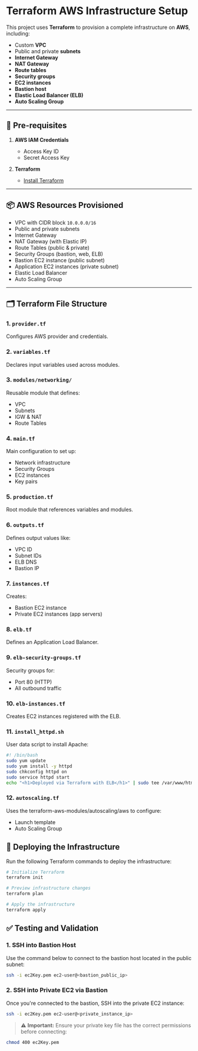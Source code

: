 # Terraform AWS Infrastructure Setup

This project uses **Terraform** to provision a complete infrastructure on **AWS**, including:

- Custom **VPC**
- Public and private **subnets**
- **Internet Gateway**
- **NAT Gateway**
- **Route tables**
- **Security groups**
- **EC2 instances**
- **Bastion host**
- **Elastic Load Balancer (ELB)**
- **Auto Scaling Group**

---

## 📌 Pre-requisites

1. **AWS IAM Credentials**
   - Access Key ID
   - Secret Access Key

2. **Terraform**
   - [Install Terraform](https://www.terraform.io/downloads.html)

---

## 📦 AWS Resources Provisioned

- VPC with CIDR block `10.0.0.0/16`
- Public and private subnets
- Internet Gateway
- NAT Gateway (with Elastic IP)
- Route Tables (public & private)
- Security Groups (bastion, web, ELB)
- Bastion EC2 instance (public subnet)
- Application EC2 instances (private subnet)
- Elastic Load Balancer
- Auto Scaling Group

---

## 🗂️ Terraform File Structure

### 1. `provider.tf`
Configures AWS provider and credentials.

### 2. `variables.tf`
Declares input variables used across modules.

### 3. `modules/networking/`
Reusable module that defines:
- VPC
- Subnets
- IGW & NAT
- Route Tables

### 4. `main.tf`
Main configuration to set up:
- Network infrastructure
- Security Groups
- EC2 instances
- Key pairs

### 5. `production.tf`
Root module that references variables and modules.

### 6. `outputs.tf`
Defines output values like:
- VPC ID
- Subnet IDs
- ELB DNS
- Bastion IP

### 7. `instances.tf`
Creates:
- Bastion EC2 instance
- Private EC2 instances (app servers)

### 8. `elb.tf`
Defines an Application Load Balancer.

### 9. `elb-security-groups.tf`
Security groups for:
- Port 80 (HTTP)
- All outbound traffic

### 10. `elb-instances.tf`
Creates EC2 instances registered with the ELB.

### 11. `install_httpd.sh`
User data script to install Apache:

```bash
#! /bin/bash
sudo yum update
sudo yum install -y httpd
sudo chkconfig httpd on
sudo service httpd start
echo "<h1>Deployed via Terraform with ELB</h1>" | sudo tee /var/www/html/index.html
```
### 12. `autoscaling.tf`
Uses the terraform-aws-modules/autoscaling/aws to configure:
- Launch template
- Auto Scaling Group

## 🚀 Deploying the Infrastructure

Run the following Terraform commands to deploy the infrastructure:

```bash
# Initialize Terraform
terraform init

# Preview infrastructure changes
terraform plan

# Apply the infrastructure
terraform apply
```
## ✅ Testing and Validation

### 1. SSH into Bastion Host

Use the command below to connect to the bastion host located in the public subnet:

```bash
ssh -i ec2Key.pem ec2-user@<bastion_public_ip>
```
### 2. SSH into Private EC2 via Bastion

Once you're connected to the bastion, SSH into the private EC2 instance:

```bash
ssh -i ec2Key.pem ec2-user@<private_instance_ip>
```
> ⚠️ **Important:** Ensure your private key file has the correct permissions before connecting:

```bash
chmod 400 ec2Key.pem
```